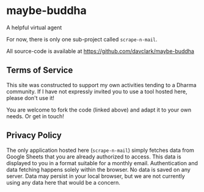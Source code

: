 # maybe-buddha
A helpful virtual agent

For now, there is only one sub-project called `scrape-n-mail`.

All source-code is available at https://github.com/davclark/maybe-buddha

## Terms of Service

This site was constructed to support my own activities tending to a Dharma
community. If I have not expressly invited you to use a tool hosted here,
please don't use it!

You are welcome to fork the code (linked above) and adapt it to your own needs.
Or get in touch!

## Privacy Policy

The only application hosted here (`scrape-n-mail`) simply fetches data from
Google Sheets that you are already authorized to access. This data is displayed
to you in a format suitable for a monthly email. Authentication and data
fetching happens solely within the browser. No data is saved on any server.
Data may persist in your local browser, but we are not currently using any data
here that would be a concern.
